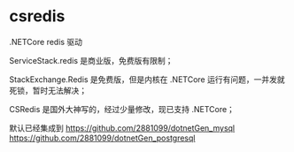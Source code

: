 # csredis
.NETCore redis 驱动

ServiceStack.redis 是商业版，免费版有限制；

StackExchange.Redis 是免费版，但是内核在 .NETCore 运行有问题，一并发就死锁，暂时无法解决；

CSRedis 是国外大神写的，经过少量修改，现已支持 .NETCore；

默认已经集成到
https://github.com/2881099/dotnetGen_mysql
https://github.com/2881099/dotnetGen_postgresql
